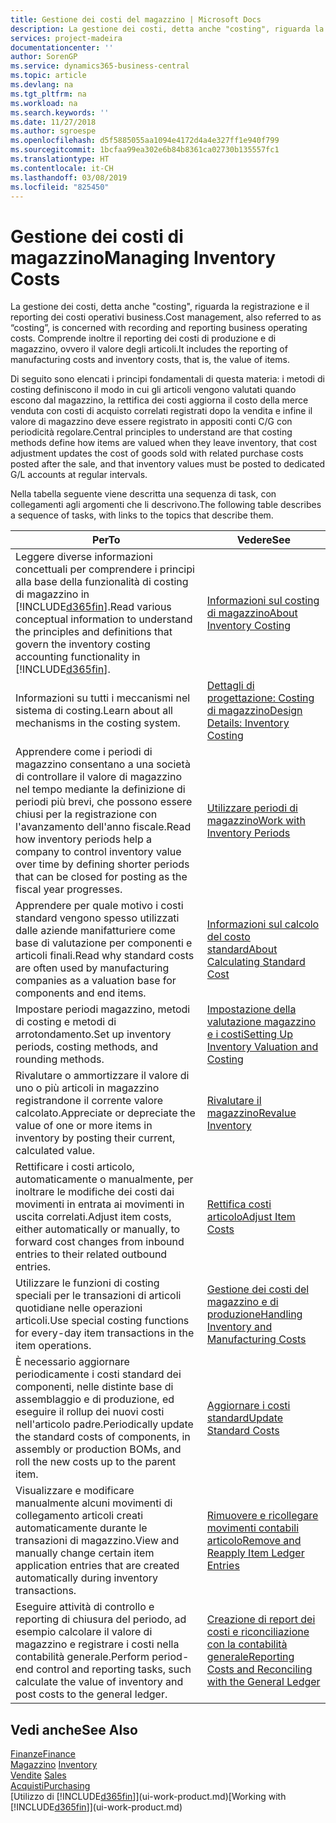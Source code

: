 ```yaml
---
title: Gestione dei costi del magazzino | Microsoft Docs
description: La gestione dei costi, detta anche "costing", riguarda la registrazione e il reporting dei costi operativi business. Comprende inoltre il reporting dei costi di produzione e di magazzino, ovvero il valore degli articoli.
services: project-madeira
documentationcenter: ''
author: SorenGP
ms.service: dynamics365-business-central
ms.topic: article
ms.devlang: na
ms.tgt_pltfrm: na
ms.workload: na
ms.search.keywords: ''
ms.date: 11/27/2018
ms.author: sgroespe
ms.openlocfilehash: d5f5885055aa1094e4172d4a4e327ff1e940f799
ms.sourcegitcommit: 1bcfaa99ea302e6b84b8361ca02730b135557fc1
ms.translationtype: HT
ms.contentlocale: it-CH
ms.lasthandoff: 03/08/2019
ms.locfileid: "825450"
---
```

# <a name="managing-inventory-costs"></a><span data-ttu-id="77d8e-104">Gestione dei costi di magazzino</span><span class="sxs-lookup"><span data-stu-id="77d8e-104">Managing Inventory Costs</span></span>
<span data-ttu-id="77d8e-105">La gestione dei costi, detta anche "costing", riguarda la registrazione e il reporting dei costi operativi business.</span><span class="sxs-lookup"><span data-stu-id="77d8e-105">Cost management, also referred to as “costing”, is concerned with recording and reporting business operating costs.</span></span> <span data-ttu-id="77d8e-106">Comprende inoltre il reporting dei costi di produzione e di magazzino, ovvero il valore degli articoli.</span><span class="sxs-lookup"><span data-stu-id="77d8e-106">It includes the reporting of manufacturing costs and inventory costs, that is, the value of items.</span></span>   

<span data-ttu-id="77d8e-107">Di seguito sono elencati i principi fondamentali di questa materia: i metodi di costing definiscono il modo in cui gli articoli vengono valutati quando escono dal magazzino, la rettifica dei costi aggiorna il costo della merce venduta con costi di acquisto correlati registrati dopo la vendita e infine il valore di magazzino deve essere registrato in appositi conti C/G con periodicità regolare.</span><span class="sxs-lookup"><span data-stu-id="77d8e-107">Central principles to understand are that costing methods define how items are valued when they leave inventory, that cost adjustment updates the cost of goods sold with related purchase costs posted after the sale, and that inventory values must be posted to dedicated G/L accounts at regular intervals.</span></span>

<span data-ttu-id="77d8e-108">Nella tabella seguente viene descritta una sequenza di task, con collegamenti agli argomenti che li descrivono.</span><span class="sxs-lookup"><span data-stu-id="77d8e-108">The following table describes a sequence of tasks, with links to the topics that describe them.</span></span>

|<span data-ttu-id="77d8e-109">**Per**</span><span class="sxs-lookup"><span data-stu-id="77d8e-109">**To**</span></span>|<span data-ttu-id="77d8e-110">**Vedere**</span><span class="sxs-lookup"><span data-stu-id="77d8e-110">**See**</span></span>|  
|------------|-------------|  
|<span data-ttu-id="77d8e-111">Leggere diverse informazioni concettuali per comprendere i principi alla base della funzionalità di costing di magazzino in [!INCLUDE[d365fin](includes/d365fin_md.md)].</span><span class="sxs-lookup"><span data-stu-id="77d8e-111">Read various conceptual information to understand the principles and definitions that govern the inventory costing accounting functionality in [!INCLUDE[d365fin](includes/d365fin_md.md)].</span></span>|[<span data-ttu-id="77d8e-112">Informazioni sul costing di magazzino</span><span class="sxs-lookup"><span data-stu-id="77d8e-112">About Inventory Costing</span></span>](finance-learn-about-costing.md)|  
|<span data-ttu-id="77d8e-113">Informazioni su tutti i meccanismi nel sistema di costing.</span><span class="sxs-lookup"><span data-stu-id="77d8e-113">Learn about all mechanisms in the costing system.</span></span>|[<span data-ttu-id="77d8e-114">Dettagli di progettazione: Costing di magazzino</span><span class="sxs-lookup"><span data-stu-id="77d8e-114">Design Details: Inventory Costing</span></span>](design-details-inventory-costing.md)|
|<span data-ttu-id="77d8e-115">Apprendere come i periodi di magazzino consentano a una società di controllare il valore di magazzino nel tempo mediante la definizione di periodi più brevi, che possono essere chiusi per la registrazione con l'avanzamento dell'anno fiscale.</span><span class="sxs-lookup"><span data-stu-id="77d8e-115">Read how inventory periods help a company to control inventory value over time by defining shorter periods that can be closed for posting as the fiscal year progresses.</span></span>|[<span data-ttu-id="77d8e-116">Utilizzare periodi di magazzino</span><span class="sxs-lookup"><span data-stu-id="77d8e-116">Work with Inventory Periods</span></span>](finance-how-to-work-with-inventory-periods.md)|
|<span data-ttu-id="77d8e-117">Apprendere per quale motivo i costi standard vengono spesso utilizzati dalle aziende manifatturiere come base di valutazione per componenti e articoli finali.</span><span class="sxs-lookup"><span data-stu-id="77d8e-117">Read why standard costs are often used by manufacturing companies as a valuation base for components and end items.</span></span>|[<span data-ttu-id="77d8e-118">Informazioni sul calcolo del costo standard</span><span class="sxs-lookup"><span data-stu-id="77d8e-118">About Calculating Standard Cost</span></span>](finance-about-calculating-standard-cost.md)|
|<span data-ttu-id="77d8e-119">Impostare periodi magazzino, metodi di costing e metodi di arrotondamento.</span><span class="sxs-lookup"><span data-stu-id="77d8e-119">Set up inventory periods, costing methods, and rounding methods.</span></span>|[<span data-ttu-id="77d8e-120">Impostazione della valutazione magazzino e i costi</span><span class="sxs-lookup"><span data-stu-id="77d8e-120">Setting Up Inventory Valuation and Costing</span></span>](finance-set-up-inventory-valuation-and-costing.md)|
|<span data-ttu-id="77d8e-121">Rivalutare o ammortizzare il valore di uno o più articoli in magazzino registrandone il corrente valore calcolato.</span><span class="sxs-lookup"><span data-stu-id="77d8e-121">Appreciate or depreciate the value of one or more items in inventory by posting their current, calculated value.</span></span>|[<span data-ttu-id="77d8e-122">Rivalutare il magazzino</span><span class="sxs-lookup"><span data-stu-id="77d8e-122">Revalue Inventory</span></span>](inventory-how-revalue-inventory.md)|
|<span data-ttu-id="77d8e-123">Rettificare i costi articolo, automaticamente o manualmente, per inoltrare le modifiche dei costi dai movimenti in entrata ai movimenti in uscita correlati.</span><span class="sxs-lookup"><span data-stu-id="77d8e-123">Adjust item costs, either automatically or manually, to forward cost changes from inbound entries to their related outbound entries.</span></span>|[<span data-ttu-id="77d8e-124">Rettifica costi articolo</span><span class="sxs-lookup"><span data-stu-id="77d8e-124">Adjust Item Costs</span></span>](inventory-how-adjust-item-costs.md)|
|<span data-ttu-id="77d8e-125">Utilizzare le funzioni di costing speciali per le transazioni di articoli quotidiane nelle operazioni articoli.</span><span class="sxs-lookup"><span data-stu-id="77d8e-125">Use special costing functions for every-day item transactions in the item operations.</span></span>|[<span data-ttu-id="77d8e-126">Gestione dei costi del magazzino e di produzione</span><span class="sxs-lookup"><span data-stu-id="77d8e-126">Handling Inventory and Manufacturing Costs</span></span>](finance-handle-inventory-and-manufacturing-costs.md)|  
|<span data-ttu-id="77d8e-127">È necessario aggiornare periodicamente i costi standard dei componenti, nelle distinte base di assemblaggio e di produzione, ed eseguire il rollup dei nuovi costi nell'articolo padre.</span><span class="sxs-lookup"><span data-stu-id="77d8e-127">Periodically update the standard costs of components, in assembly or production BOMs, and roll the new costs up to the parent item.</span></span>|[<span data-ttu-id="77d8e-128">Aggiornare i costi standard</span><span class="sxs-lookup"><span data-stu-id="77d8e-128">Update Standard Costs</span></span>](finance-how-to-update-standard-costs.md)|
|<span data-ttu-id="77d8e-129">Visualizzare e modificare manualmente alcuni movimenti di collegamento articoli creati automaticamente durante le transazioni di magazzino.</span><span class="sxs-lookup"><span data-stu-id="77d8e-129">View and manually change certain item application entries that are created automatically during inventory transactions.</span></span>|[<span data-ttu-id="77d8e-130">Rimuovere e ricollegare movimenti contabili articolo</span><span class="sxs-lookup"><span data-stu-id="77d8e-130">Remove and Reapply Item Ledger Entries</span></span>](finance-how-to-remove-and-reapply-item-entries.md)|
|<span data-ttu-id="77d8e-131">Eseguire attività di controllo e reporting di chiusura del periodo, ad esempio calcolare il valore di magazzino e registrare i costi nella contabilità generale.</span><span class="sxs-lookup"><span data-stu-id="77d8e-131">Perform period-end control and reporting tasks, such calculate the value of inventory and post costs to the general ledger.</span></span>|[<span data-ttu-id="77d8e-132">Creazione di report dei costi e riconciliazione con la contabilità generale</span><span class="sxs-lookup"><span data-stu-id="77d8e-132">Reporting Costs and Reconciling with the General Ledger</span></span>](finance-report-costs-and-reconcile-with-the-general-ledger.md)|

## <a name="see-also"></a><span data-ttu-id="77d8e-133">Vedi anche</span><span class="sxs-lookup"><span data-stu-id="77d8e-133">See Also</span></span>  
 [<span data-ttu-id="77d8e-134">Finanze</span><span class="sxs-lookup"><span data-stu-id="77d8e-134">Finance</span></span>](finance.md)  
 <span data-ttu-id="77d8e-135">[Magazzino](inventory-manage-inventory.md) </span><span class="sxs-lookup"><span data-stu-id="77d8e-135">[Inventory](inventory-manage-inventory.md) </span></span>  
 <span data-ttu-id="77d8e-136">[Vendite](sales-manage-sales.md) </span><span class="sxs-lookup"><span data-stu-id="77d8e-136">[Sales](sales-manage-sales.md) </span></span>  
 [<span data-ttu-id="77d8e-137">Acquisti</span><span class="sxs-lookup"><span data-stu-id="77d8e-137">Purchasing</span></span>](purchasing-manage-purchasing.md)  
 <span data-ttu-id="77d8e-138">[Utilizzo di [!INCLUDE[d365fin](includes/d365fin_md.md)]](ui-work-product.md)</span><span class="sxs-lookup"><span data-stu-id="77d8e-138">[Working with [!INCLUDE[d365fin](includes/d365fin_md.md)]](ui-work-product.md)</span></span>
